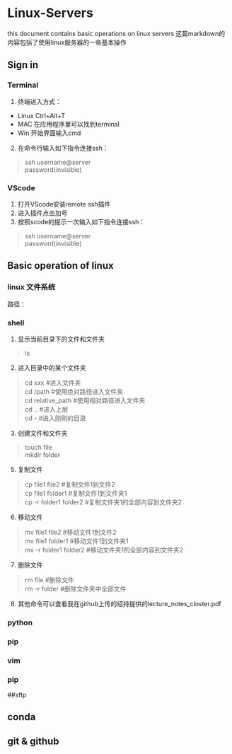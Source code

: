 # Linux-Servers
this document contains basic operations on linux servers
这篇markdown的内容包括了使用linux服务器的一些基本操作

## Sign in

### Terminal
1. 终端进入方式：  
 - Linux Ctrl+Alt+T  
 - MAC 在应用程序里可以找到terminal  
 - Win 开始界面输入cmd  

2. 在命令行输入如下指令连接ssh：
> ssh username@server  
> password(invisible)  
### VScode
1. 打开VScode安装remote ssh插件   
2. 进入插件点击加号  
3. 按照scode的提示一次输入如下指令连接ssh：  
> ssh username@server  
> password(invisible)  

## Basic operation of linux
### linux 文件系统  
路径：

### shell
1. 显示当前目录下的文件和文件夹  
> ls  
2. 进入目录中的某个文件夹
> cd xxx                                        #进入文件夹  
> cd /path                                      #使用绝对路径进入文件夹   
> cd relative_path                              #使用相对路径进入文件夹    
> cd ..                                         #进入上层  
> cd -                                          #进入刚刚的目录  
3. 创建文件和文件夹  
> touch file  
> mkdir folder  
5. 复制文件
> cp file1 file2                                #复制文件1到文件2  
> cp file1 folder1                              #复制文件1到文件夹1  
> cp -r folder1 folder2                         #复制文件夹1的全部内容到文件夹2  
6. 移动文件  
> mv file1 file2                                #移动文件1到文件2  
> mv file1 folder1                              #移动文件1到文件夹1  
> mv -r folder1 folder2                         #移动文件夹1的全部内容到文件夹2
7. 删除文件  
> rm file                                       #删除文件  
> rm -r folder                                  #删除文件夹中全部文件  
8. 其他命令可以查看我在github上传的绍持提供的lecture_notes_closter.pdf  

### python

### pip

### vim

### pip

##sftp

## conda 

## git & github
